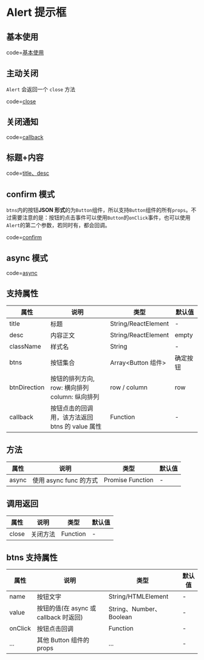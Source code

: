 # Alert 提示框

## 基本使用

code=[基本使用](alert)

## 主动关闭

`Alert` 会返回一个 `close` 方法

code=[close](alert_close)

## 关闭通知

code=[callback](alert_callback)

## 标题+内容

code=[title、desc](alert_title_desc)

## confirm 模式

`btns`内的按钮**JSON 形式**的为`Button`组件，所以支持`Button`组件的所有`props`。不过需要注意的是：按钮的点击事件可以使用`Button`的`onClick`事件，也可以使用`Alert`的第二个参数，若同时有，都会回调。

code=[confirm](alert_confirm)

## async 模式

code=[async](alert_async)

## 支持属性

| 属性         | 说明                                            | 类型                | 默认值   |
| ------------ | ----------------------------------------------- | ------------------- | -------- |
| title        | 标题                                            | String/ReactElement | -        |
| desc         | 内容正文                                        | String/ReactElement | empty    |
| className    | 样式名                                          | String              | -        |
| btns         | 按钮集合                                        | Array<Button 组件>  | 确定按钮 |
| btnDirection | 按钮的排列方向, row: 横向排列 column: 纵向排列  | row / column        | row      |
| callback     | 按钮点击的回调用，该方法返回 btns 的 value 属性 | Function            | -        |

## 方法

| 属性  | 说明                   | 类型             | 默认值 |
| ----- | ---------------------- | ---------------- | ------ |
| async | 使用 async func 的方式 | Promise Function | -      |

## 调用返回

| 属性  | 说明     | 类型     | 默认值 |
| ----- | -------- | -------- | ------ |
| close | 关闭方法 | Function | -      |

## btns 支持属性

| 属性    | 说明                                  | 类型                    | 默认值 |
| ------- | ------------------------------------- | ----------------------- | ------ |
| name    | 按钮文字                              | String/HTMLElement      | -      |
| value   | 按钮的值(在 async 或 callback 时返回) | String、Number、Boolean | -      |
| onClick | 按钮点击回调                          | Function                | -      |
| ...     | 其他 Button 组件的 props              | ...                     | -      |
